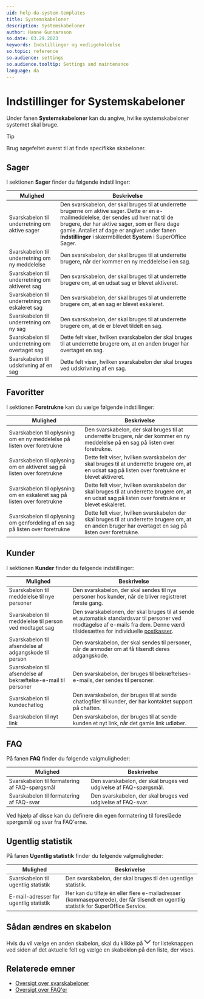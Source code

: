 ```yaml
---
uid: help-da-system-templates
title: Systemskabeloner
description: Systemskabeloner
author: Hanne Gunnarsson
so.date: 03.29.2023
keywords: Indstillinger og vedligeholdelse
so.topic: reference
so.audience: settings
so.audience.tooltip: Settings and maintenance
language: da
---
```


# Indstillinger for Systemskabeloner

Under fanen **Systemskabeloner** kan du angive, hvilke systemskabeloner systemet skal bruge.

> [!TIP]
> Brug søgefeltet øverst til at finde specifikke skabeloner.

## Sager

I sektionen **Sager** finder du følgende indstillinger:

| Mulighed | Beskrivelse |
|---|---|
| Svarskabelon til underretning om aktive sager | Den svarskabelon, der skal bruges til at underrette brugerne om aktive sager. Dette er en e-mailmeddelelse, der sendes ud hver nat til de brugere, der har aktive sager, som er flere dage gamle. Antallet af dage er angivet under fanen **Indstillinger** i skærmbilledet **System** i SuperOffice Sager. |
| Svarskabelon til underretning om ny meddelelse | Den svarskabelon, der skal bruges til at underrette brugere, når der kommer en ny meddelelse i en sag. |
| Svarskabelon til underretning om aktiveret sag | Den svarskabelon, der skal bruges til at underrette brugere om, at en udsat sag er blevet aktiveret. |
| Svarskabelon til underretning om eskaleret sag | Den svarskabelon, der skal bruges til at underrette brugere om, at en sag er blevet eskaleret. |
| Svarskabelon til underretning om ny sag | Den svarskabelon, der skal bruges til at underrette brugere om, at de er blevet tildelt en sag. |
| Svarskabelon til underretning om overtaget sag | Dette felt viser, hvilken svarskabelon der skal bruges til at underrette brugere om, at en anden bruger har overtaget en sag. |
| Svarskabelon til udskrivning af en sag | Dette felt viser, hvilken svarskabelon der skal bruges ved udskrivning af en sag. |

## Favoritter

I sektionen **Foretrukne** kan du vælge følgende indstillinger:

| Mulighed | Beskrivelse |
|---|---|
| Svarskabelon til oplysning om en ny meddelelse på listen over foretrukne | Den svarskabelon, der skal bruges til at underrette brugere, når der kommer en ny meddelelse på en sag på listen over foretrukne. |
| Svarskabelon til oplysning om en aktiveret sag på listen over foretrukne | Dette felt viser, hvilken svarskabelon der skal bruges til at underrette brugere om, at en udsat sag på listen over foretrukne er blevet aktiveret. |
| Svarskabelon til oplysning om en eskaleret sag på listen over foretrukne | Dette felt viser, hvilken svarskabelon der skal bruges til at underrette brugere om, at en udsat sag på listen over foretrukne er blevet eskaleret. |
| Svarskabelon til oplysning om genfordeling af en sag på listen over foretrukne | Dette felt viser, hvilken svarskabelon der skal bruges til at underrette brugere om, at en anden bruger har overtaget en sag på listen over foretrukne. |

## Kunder

I sektionen **Kunder** finder du følgende indstillinger:

| Mulighed | Beskrivelse |
|---|---|
| Svarskabelon til meddelelse til nye personer | Den svarskabelon, der skal sendes til nye personer hos kunder, når de bliver registreret første gang. |
| Svarskabelon til meddelelse til person ved modtaget sag | Den svarskabelonen, der skal bruges til at sende et automatisk standardsvar til personer ved modtagelse af e-mails fra dem. Denne værdi tilsidesættes for individuelle [postkasser][1]. |
| Svarskabelon til afsendelse af adgangskode til person | Den svarskabelon, der skal sendes til personer, når de anmoder om at få tilsendt deres adgangskode. |
| Svarskabelon til afsendelse af bekræftelse-e-mail til personer | Den svarskabelon, der bruges til bekræftelses-e-mails, der sendes til personer. |
| Svarskabelon til kundechatlog | Den svarskabelon, der bruges til at sende chatlogfiler til kunder, der har kontaktet support på chatten. |
| Svarskabelon til nyt link | Den svarskabelon, der bruges til at sende kunden et nyt link, når det gamle link udløber. |

## FAQ

På fanen **FAQ** finder du følgende valgmuligheder:

| Mulighed | Beskrivelse |
|---|---|
| Svarskabelon til formatering af FAQ-spørgsmål | Den svarskabelon, der skal bruges ved udgivelse af FAQ-spørgsmål. |
| Svarskabelon til formatering af FAQ-svar | Den svarskabelon, der skal bruges ved udgivelse af FAQ-svar. |

Ved hjælp af disse kan du definere din egen formatering til foreslåede spørgsmål og svar fra FAQ'erne.

## Ugentlig statistik

På fanen **Ugentlig statistik** finder du følgende valgmuligheder:

| Mulighed | Beskrivelse |
|---|---|
| Svarskabelon til ugentlig statistik | Den svarskabelon, der skal bruges til den ugentlige statistik.
| E-mail-adresser for ugentlig statistik | Her kan du tilføje én eller flere e-mailadresser (kommaseparerede), der får tilsendt en ugentlig statistik for SuperOffice Service. |

## Sådan ændres en skabelon

Hvis du vil vælge en anden skabelon, skal du klikke på ![ikonet][img1] for listeknappen ved siden af det aktuelle felt og vælge en skabeklon på den liste, der vises.

## Relaterede emner

* [Oversigt over svarskabeloner][2]
* [Oversigt over FAQ'er][3]

<!-- Referenced links -->
[1]: ../../../email/service/learn/kb-aliases/index.md
[2]: ../../reply-templates/learn/index.md
[3]: ../../../faq/learn/index.md

<!-- Referenced images -->
[img1]: ../../../../../common/icons/dropdown-arrow.png
